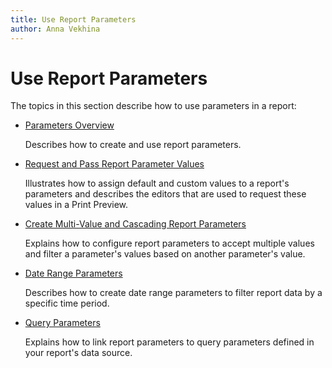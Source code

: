 ```yaml
---
title: Use Report Parameters
author: Anna Vekhina
---
```

# Use Report Parameters

The topics in this section describe how to use parameters in a report:

* [Parameters Overview](use-report-parameters/parameters-overview.md)

	Describes how to create and use report parameters.

* [Request and Pass Report Parameter Values](use-report-parameters/request-and-pass-report-parameter-values.md)

	Illustrates how to assign default and custom values to a report's parameters and describes the editors that are used to request these values in a Print Preview.

* [Create Multi-Value and Cascading Report Parameters](use-report-parameters/multi-value-and-cascading-parameters.md)

	Explains how to configure report parameters to accept multiple values and filter a parameter's values based on another parameter's value.

* [Date Range Parameters](use-report-parameters/date-range-parameters.md)

	Describes how to create date range parameters to filter report data by a specific time period.

* [Query Parameters](use-report-parameters/query-parameters.md)

	Explains how to link report parameters to query parameters defined in your report's data source.
